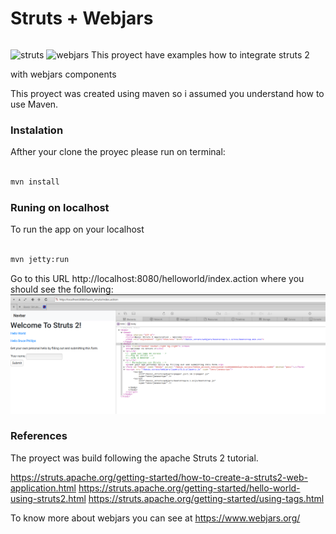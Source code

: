  
 # Struts + Webjars 
 <p style="display:inline-block;">
 <img src="https://struts.apache.org/img/struts-logo.svg" alt="struts" width="200" />  
 <img src="https://www.webjars.org/assets/logo.png" alt="webjars" width="50" heigth="50"/> </div>
</p>
This proyect have examples how to integrate struts 2 with webjars components

This proyect was created using maven so i assumed you understand how to use Maven.

### Instalation

Afther your clone the proyec please run on terminal:
```sh

mvn install

```

### Runing on localhost

To run the app on your localhost
```sh

mvn jetty:run

```
Go to this URL http://localhost:8080/helloworld/index.action where you should see the following:
![struts and webjars](/doc/Captura%20de%20pantalla%20de%202019-02-12%2009-33-32.png)

### References
The proyect was build following the apache Struts 2 tutorial.

https://struts.apache.org/getting-started/how-to-create-a-struts2-web-application.html
https://struts.apache.org/getting-started/hello-world-using-struts2.html
https://struts.apache.org/getting-started/using-tags.html

To know more about webjars you can see at https://www.webjars.org/
